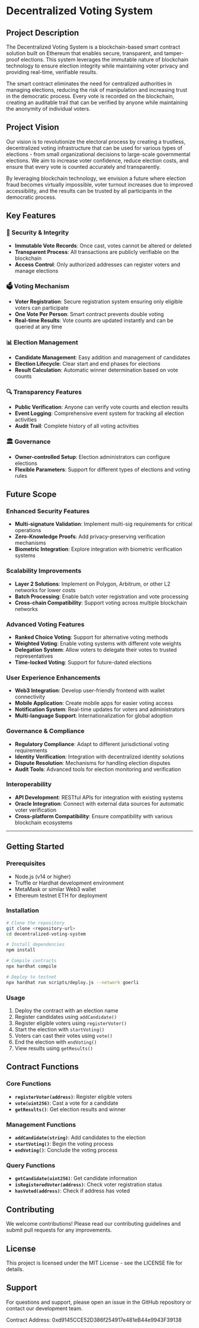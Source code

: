 # Decentralized Voting System

## Project Description

The Decentralized Voting System is a blockchain-based smart contract solution built on Ethereum that enables secure, transparent, and tamper-proof elections. This system leverages the immutable nature of blockchain technology to ensure election integrity while maintaining voter privacy and providing real-time, verifiable results.

The smart contract eliminates the need for centralized authorities in managing elections, reducing the risk of manipulation and increasing trust in the democratic process. Every vote is recorded on the blockchain, creating an auditable trail that can be verified by anyone while maintaining the anonymity of individual voters.

## Project Vision

Our vision is to revolutionize the electoral process by creating a trustless, decentralized voting infrastructure that can be used for various types of elections - from small organizational decisions to large-scale governmental elections. We aim to increase voter confidence, reduce election costs, and ensure that every vote is counted accurately and transparently.

By leveraging blockchain technology, we envision a future where election fraud becomes virtually impossible, voter turnout increases due to improved accessibility, and the results can be trusted by all participants in the democratic process.

## Key Features

### 🔐 Security & Integrity
- **Immutable Vote Records**: Once cast, votes cannot be altered or deleted
- **Transparent Process**: All transactions are publicly verifiable on the blockchain
- **Access Control**: Only authorized addresses can register voters and manage elections

### 🗳️ Voting Mechanism
- **Voter Registration**: Secure registration system ensuring only eligible voters can participate
- **One Vote Per Person**: Smart contract prevents double voting
- **Real-time Results**: Vote counts are updated instantly and can be queried at any time

### 📊 Election Management
- **Candidate Management**: Easy addition and management of candidates
- **Election Lifecycle**: Clear start and end phases for elections
- **Result Calculation**: Automatic winner determination based on vote counts

### 🔍 Transparency Features
- **Public Verification**: Anyone can verify vote counts and election results
- **Event Logging**: Comprehensive event system for tracking all election activities
- **Audit Trail**: Complete history of all voting activities

### 🏛️ Governance
- **Owner-controlled Setup**: Election administrators can configure elections
- **Flexible Parameters**: Support for different types of elections and voting rules

## Future Scope

### Enhanced Security Features
- **Multi-signature Validation**: Implement multi-sig requirements for critical operations
- **Zero-Knowledge Proofs**: Add privacy-preserving verification mechanisms
- **Biometric Integration**: Explore integration with biometric verification systems

### Scalability Improvements
- **Layer 2 Solutions**: Implement on Polygon, Arbitrum, or other L2 networks for lower costs
- **Batch Processing**: Enable batch voter registration and vote processing
- **Cross-chain Compatibility**: Support voting across multiple blockchain networks

### Advanced Voting Features
- **Ranked Choice Voting**: Support for alternative voting methods
- **Weighted Voting**: Enable voting systems with different vote weights
- **Delegation System**: Allow voters to delegate their votes to trusted representatives
- **Time-locked Voting**: Support for future-dated elections

### User Experience Enhancements
- **Web3 Integration**: Develop user-friendly frontend with wallet connectivity
- **Mobile Application**: Create mobile apps for easier voting access
- **Notification System**: Real-time updates for voters and administrators
- **Multi-language Support**: Internationalization for global adoption

### Governance & Compliance
- **Regulatory Compliance**: Adapt to different jurisdictional voting requirements
- **Identity Verification**: Integration with decentralized identity solutions
- **Dispute Resolution**: Mechanisms for handling election disputes
- **Audit Tools**: Advanced tools for election monitoring and verification

### Interoperability
- **API Development**: RESTful APIs for integration with existing systems
- **Oracle Integration**: Connect with external data sources for automatic voter verification
- **Cross-platform Compatibility**: Ensure compatibility with various blockchain ecosystems

---

## Getting Started

### Prerequisites
- Node.js (v14 or higher)
- Truffle or Hardhat development environment
- MetaMask or similar Web3 wallet
- Ethereum testnet ETH for deployment

### Installation
```bash
# Clone the repository
git clone <repository-url>
cd decentralized-voting-system

# Install dependencies
npm install

# Compile contracts
npx hardhat compile

# Deploy to testnet
npx hardhat run scripts/deploy.js --network goerli
```

### Usage
1. Deploy the contract with an election name
2. Register candidates using `addCandidate()`
3. Register eligible voters using `registerVoter()`
4. Start the election with `startVoting()`
5. Voters can cast their votes using `vote()`
6. End the election with `endVoting()`
7. View results using `getResults()`

## Contract Functions

### Core Functions
- **`registerVoter(address)`**: Register eligible voters
- **`vote(uint256)`**: Cast a vote for a candidate
- **`getResults()`**: Get election results and winner

### Management Functions
- **`addCandidate(string)`**: Add candidates to the election
- **`startVoting()`**: Begin the voting process
- **`endVoting()`**: Conclude the voting process

### Query Functions
- **`getCandidate(uint256)`**: Get candidate information
- **`isRegisteredVoter(address)`**: Check voter registration status
- **`hasVoted(address)`**: Check if address has voted

## Contributing
We welcome contributions! Please read our contributing guidelines and submit pull requests for any improvements.

## License
This project is licensed under the MIT License - see the LICENSE file for details.

## Support
For questions and support, please open an issue in the GitHub repository or contact our development team.


Contract Address: 0xd9145CCE52D386f254917e481eB44e9943F39138
